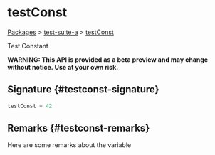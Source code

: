 # testConst

[Packages](./) &gt; [test-suite-a](./test-suite-a/) &gt; [testConst](./test-suite-a/testconst-variable)

Test Constant

**WARNING: This API is provided as a beta preview and may change without notice. Use at your own risk.**

## Signature {#testconst-signature}

```typescript
testConst = 42
```

## Remarks {#testconst-remarks}

Here are some remarks about the variable
